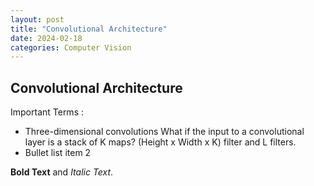 ```yaml
---
layout: post
title: "Convolutional Architecture"
date: 2024-02-18
categories: Computer Vision
---
```


## Convolutional Architecture

Important Terms :
- Three-dimensional convolutions
  What if the input to a convolutional layer is a stack of K maps? (Height x Width x K) filter and L filters. 
- Bullet list item 2



**Bold Text** and *Italic Text*.
